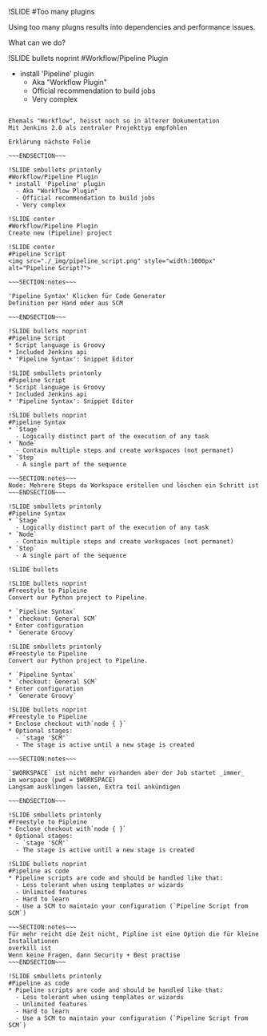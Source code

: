 !SLIDE
#Too many plugins

Using too many plugns results into dependencies and performance issues.

What can we do?

!SLIDE bullets noprint
#Workflow/Pipeline Plugin
* install 'Pipeline' plugin
  - Aka "Workflow Plugin"
  - Official recommendation to build jobs
  - Very complex

~~~SECTION:notes~~~

Ehemals "Workflow", heisst noch so in älterer Dokumentation
Mit Jenkins 2.0 als zentraler Projekttyp empfohlen

Erklärung nächste Folie

~~~ENDSECTION~~~

!SLIDE smbullets printonly
#Workflow/Pipeline Plugin
* install 'Pipeline' plugin
  - Aka "Workflow Plugin"
  - Official recommendation to build jobs
  - Very complex

!SLIDE center
#Workflow/Pipeline Plugin
Create new (Pipeline) project

!SLIDE center
#Pipeline Script
<img src="./_img/pipeline_script.png" style="width:1000px" alt="Pipeline Script?">

~~~SECTION:notes~~~

'Pipeline Syntax' Klicken für Code Generator
Definition per Hand oder aus SCM

~~~ENDSECTION~~~

!SLIDE bullets noprint
#Pipeline Script
* Script language is Groovy
* Included Jenkins api
* 'Pipeline Syntax': Snippet Editor

!SLIDE smbullets printonly
#Pipeline Script
* Script language is Groovy
* Included Jenkins api
* 'Pipeline Syntax': Snippet Editor

!SLIDE bullets noprint
#Pipeline Syntax
* `Stage`
  - Logically distinct part of the execution of any task
* `Node`
  - Contain multiple steps and create workspaces (not permanet)
* `Step`
  - A single part of the sequence

~~~SECTION:notes~~~
Node: Mehrere Steps da Workspace erstellen und löschen ein Schritt ist
~~~ENDSECTION~~~

!SLIDE smbullets printonly
#Pipeline Syntax
* `Stage`
  - Logically distinct part of the execution of any task
* `Node`
  - Contain multiple steps and create workspaces (not permanet)
* `Step`
  - A single part of the sequence

!SLIDE bullets

!SLIDE bullets noprint
#Freestyle to Pipleine
Convert our Python project to Pipeline.

* `Pipeline Syntax`
* `checkout: General SCM`
* Enter configuration
* `Generate Groovy`

!SLIDE smbullets printonly
#Freestyle to Pipeline
Convert our Python project to Pipeline.

* `Pipeline Syntax`
* `checkout: General SCM`
* Enter configuration
* `Generate Groovy`

!SLIDE bullets noprint
#Freestyle to Pipeline
* Enclose checkout with`node { }`
* Optional stages:
  - `stage 'SCM'`
  - The stage is active until a new stage is created

~~~SECTION:notes~~~

`$WORKSPACE` ist nicht mehr vorhanden aber der Job startet _immer_
im worspace (pwd = $WORKSPACE)  
Langsam ausklingen lassen, Extra teil ankündigen

~~~ENDSECTION~~~

!SLIDE smbullets printonly
#Freestyle to Pipleine
* Enclose checkout with`node { }`
* Optional stages:
  - `stage 'SCM'`
  - The stage is active until a new stage is created

!SLIDE bullets noprint
#Pipeline as code
* Pipeline scripts are code and should be handled like that:
  - Less tolerant when using templates or wizards
  - Unlimited features
  - Hard to learn
  - Use a SCM to maintain your configuration (`Pipeline Script from SCM`)

~~~SECTION:notes~~~
Für mehr reicht die Zeit nicht, Pipline ist eine Option die für kleine Installationen
overkill ist  
Wenn keine Fragen, dann Security + Best practise
~~~ENDSECTION~~~

!SLIDE smbullets printonly
#Pipeline as code
* Pipeline scripts are code and should be handled like that:
  - Less tolerant when using templates or wizards
  - Unlimited features
  - Hard to learn
  - Use a SCM to maintain your configuration (`Pipeline Script from SCM`)
